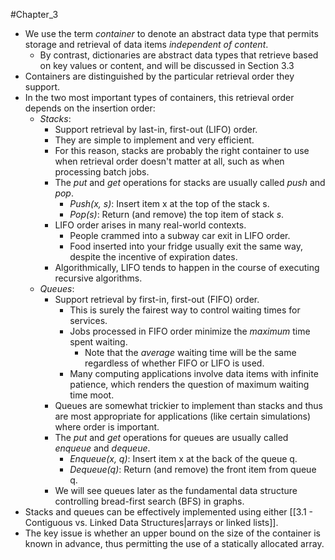#Chapter_3
- We use the term *container* to denote an abstract data type that permits storage and retrieval of data items *independent of content*.
	- By contrast, dictionaries are abstract data types that retrieve based on key values or content, and will be discussed in Section 3.3
- Containers are distinguished by the particular retrieval order they support.
- In the two most important types of containers, this retrieval order depends on the insertion order:
	- *Stacks*:
		- Support retrieval by last-in, first-out (LIFO) order.
		- They are simple to implement and very efficient.
		- For this reason, stacks are probably the right container to use when retrieval order doesn't matter at all, such as when processing batch jobs.
		- The *put* and *get* operations for stacks are usually called *push* and *pop*.
			- *Push(x, s)*: Insert item x at the top of the stack s.
			- *Pop(s)*: Return (and remove) the top item of stack *s*.
		- LIFO order arises in many real-world contexts.
			- People crammed into a subway car exit in LIFO order.
			- Food inserted into your fridge usually exit the same way, despite the incentive of expiration dates.
		- Algorithmically, LIFO tends to happen in the course of executing recursive algorithms.
	- *Queues*:
		- Support retrieval by first-in, first-out (FIFO) order.
			- This is surely the fairest way to control waiting times for services.
			- Jobs processed in FIFO order minimize the *maximum* time spent waiting.
				- Note that the *average* waiting time will be the same regardless of whether FIFO or LIFO is used.
			- Many computing applications involve data items with infinite patience, which renders the question of maximum waiting time moot.
		- Queues are somewhat trickier to implement than stacks and thus are most appropriate for applications (like certain simulations) where order is important.
		- The *put* and *get* operations for queues are usually called *enqueue* and *dequeue*.
			- *Enqueue(x, q)*: Insert item x at the back of the queue q.
			- *Dequeue(q)*: Return (and remove) the front item from queue q.
		- We will see queues later as the fundamental data structure controlling bread-first search (BFS) in graphs.
- Stacks and queues can be effectively implemented using either [[3.1 - Contiguous vs. Linked Data Structures|arrays or linked lists]].
- The key issue is whether an upper bound on the size of the container is known in advance, thus permitting the use of a statically allocated array.